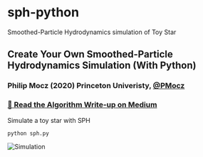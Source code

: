 # sph-python
Smoothed-Particle Hydrodynamics simulation of Toy Star

## Create Your Own Smoothed-Particle Hydrodynamics Simulation (With Python)

### Philip Mocz (2020) Princeton Univeristy, [@PMocz](https://twitter.com/PMocz)

### [📝 Read the Algorithm Write-up on Medium](https://philip-mocz.medium.com/create-your-own-smoothed-particle-hydrodynamics-simulation-with-python-76e1cec505f1)

Simulate a toy star with SPH


```
python sph.py
```

![Simulation](./sph.png)

